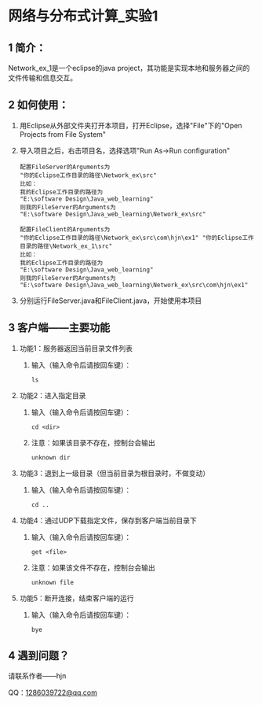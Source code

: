 # 网络与分布式计算_实验1



## 1 简介：

Network_ex_1是一个eclipse的java project，其功能是实现本地和服务器之间的文件传输和信息交互。



## 2 如何使用：

1. 用Eclipse从外部文件夹打开本项目，打开Eclipse，选择"File"下的"Open Projects from File System"

2. 导入项目之后，右击项目名，选择选项"Run As->Run configuration"

   ```
   配置FileServer的Arguments为
   "你的Eclipse工作目录的路径\Network_ex\src"
   比如：
   我的Eclipse工作目录的路径为
   "E:\software Design\Java_web_learning"
   则我的FileServer的Arguments为
   "E:\software Design\Java_web_learning\Network_ex\src"
   ```

   ```
   配置FileClient的Arguments为
   "你的Eclipse工作目录的路径\Network_ex\src\com\hjn\ex1" "你的Eclipse工作目录的路径\Network_ex_1\src"
   比如：
   我的Eclipse工作目录的路径为
   "E:\software Design\Java_web_learning"
   则我的FileServer的Arguments为
   "E:\software Design\Java_web_learning\Network_ex\src\com\hjn\ex1"
   ```

3. 分别运行FileServer.java和FileClient.java，开始使用本项目



## 3 客户端——主要功能

1. 功能1：服务器返回当前目录文件列表

   1. 输入（输入命令后请按回车键）：

      ```
      ls
      ```

      

2. 功能2：进入指定目录

   1. 输入（输入命令后请按回车键）：

      ```
      cd <dir>
      ```

   2. 注意：如果该目录不存在，控制台会输出

      ```
      unknown dir
      ```

      

3. 功能3：退到上一级目录（但当前目录为根目录时，不做变动）

   1. 输入（输入命令后请按回车键）：

      ```
      cd ..
      ```

4. 功能4：通过UDP下载指定文件，保存到客户端当前目录下

   1. 输入（输入命令后请按回车键）：

      ```
      get <file>
      ```

   2. 注意：如果该文件不存在，控制台会输出

      ```
      unknown file
      ```

5. 功能5：断开连接，结束客户端的运行

   1. 输入（输入命令后请按回车键）：

      ```
      bye
      ```





## 4 遇到问题？

请联系作者——hjn

QQ：1286039722@qq.com

